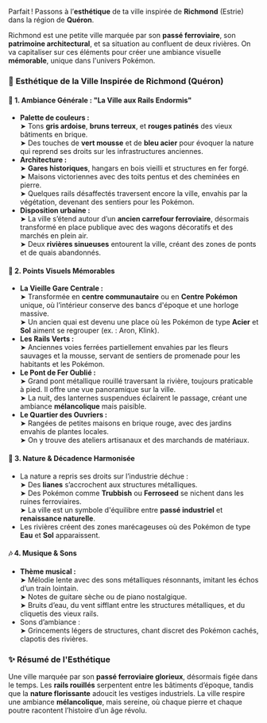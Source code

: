 Parfait ! Passons à l’**esthétique** de ta ville inspirée de **Richmond** (Estrie) dans la région de **Quéron**.

Richmond est une petite ville marquée par son **passé ferroviaire**, son **patrimoine architectural**, et sa situation au confluent de deux rivières. On va capitaliser sur ces éléments pour créer une ambiance visuelle **mémorable**, unique dans l'univers Pokémon.

### 🚂 **Esthétique de la Ville Inspirée de Richmond (Quéron)**

#### 🌆 **1. Ambiance Générale : "La Ville aux Rails Endormis"**

- **Palette de couleurs :**  
    ➤ Tons **gris ardoise**, **bruns terreux**, et **rouges patinés** des vieux bâtiments en brique.  
    ➤ Des touches de **vert mousse** et de **bleu acier** pour évoquer la nature qui reprend ses droits sur les infrastructures anciennes.
- **Architecture :**  
    ➤ **Gares historiques**, hangars en bois vieilli et structures en fer forgé.  
    ➤ Maisons victoriennes avec des toits pentus et des cheminées en pierre.  
    ➤ Quelques rails désaffectés traversent encore la ville, envahis par la végétation, devenant des sentiers pour les Pokémon.
- **Disposition urbaine :**  
    ➤ La ville s’étend autour d’un **ancien carrefour ferroviaire**, désormais transformé en place publique avec des wagons décoratifs et des marchés en plein air.  
    ➤ Deux **rivières sinueuses** entourent la ville, créant des zones de ponts et de quais abandonnés.

#### 🚉 **2. Points Visuels Mémorables**

- **La Vieille Gare Centrale :**  
    ➤ Transformée en **centre communautaire** ou en **Centre Pokémon** unique, où l’intérieur conserve des bancs d'époque et une horloge massive.  
    ➤ Un ancien quai est devenu une place où les Pokémon de type **Acier** et **Sol** aiment se regrouper (ex. : Aron, Klink).
- **Les Rails Verts :**  
    ➤ Anciennes voies ferrées partiellement envahies par les fleurs sauvages et la mousse, servant de sentiers de promenade pour les habitants et les Pokémon.
- **Le Pont de Fer Oublié :**  
    ➤ Grand pont métallique rouillé traversant la rivière, toujours praticable à pied. Il offre une vue panoramique sur la ville.  
    ➤ La nuit, des lanternes suspendues éclairent le passage, créant une ambiance **mélancolique** mais paisible.
- **Le Quartier des Ouvriers :**  
    ➤ Rangées de petites maisons en brique rouge, avec des jardins envahis de plantes locales.  
    ➤ On y trouve des ateliers artisanaux et des marchands de matériaux.

#### 🌲 **3. Nature & Décadence Harmonisée**

- La nature a repris ses droits sur l’industrie déchue :  
    ➤ Des **lianes** s’accrochent aux structures métalliques.  
    ➤ Des Pokémon comme **Trubbish** ou **Ferroseed** se nichent dans les ruines ferroviaires.  
    ➤ La ville est un symbole d'équilibre entre **passé industriel** et **renaissance naturelle**.
- Les rivières créent des zones marécageuses où des Pokémon de type **Eau** et **Sol** apparaissent.

#### 🎶 **4. Musique & Sons**

- **Thème musical :**  
    ➤ Mélodie lente avec des sons métalliques résonnants, imitant les échos d’un train lointain.  
    ➤ Notes de guitare sèche ou de piano nostalgique.  
    ➤ Bruits d’eau, du vent sifflant entre les structures métalliques, et du cliquetis des vieux rails.
- Sons d’ambiance :  
    ➤ Grincements légers de structures, chant discret des Pokémon cachés, clapotis des rivières.

### ✨ **Résumé de l'Esthétique**

Une ville marquée par son **passé ferroviaire glorieux**, désormais figée dans le temps. Les **rails rouillés** serpentent entre les bâtiments d’époque, tandis que la **nature florissante** adoucit les vestiges industriels. La ville respire une ambiance **mélancolique**, mais sereine, où chaque pierre et chaque poutre racontent l’histoire d’un âge révolu.
